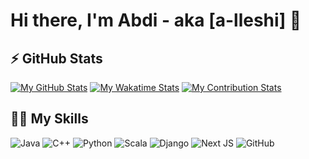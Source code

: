 # Hi there, I'm Abdi - aka [a-lleshi] 👋 

## :zap: GitHub Stats

  [![My GitHub Stats](https://github-readme-stats.vercel.app/api?username=a-lleshi&show_icons=true&count_private=true&theme=algolia)]()
  [![My Wakatime Stats](https://github-readme-stats.vercel.app/api/wakatime?username=a-lleshi&theme=algolia)]()
  [![My Contribution Stats](https://github-contribution-stats.vercel.app/api/?username=a-lleshi)]()

## 👨‍💻 My Skills 

![Java](https://img.shields.io/badge/java-%23ED8B00.svg?style=for-the-badge&logo=java&logoColor=white)
![C++](https://img.shields.io/badge/c++-%2300599C.svg?style=for-the-badge&logo=c%2B%2B&logoColor=white)
![Python](https://img.shields.io/badge/python-3670A0?style=for-the-badge&logo=python&logoColor=ffdd54)
![Scala](https://img.shields.io/badge/scala-%23DC322F.svg?style=for-the-badge&logo=scala&logoColor=white)
![Django](https://img.shields.io/badge/django-%23092E20.svg?style=for-the-badge&logo=django&logoColor=white)
![Next JS](https://img.shields.io/badge/Next-black?style=for-the-badge&logo=next.js&logoColor=white)
![GitHub](https://img.shields.io/badge/github-%23121011.svg?style=for-the-badge&logo=github&logoColor=white)

